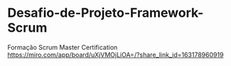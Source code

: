# Desafio-de-Projeto-Framework-Scrum
Formação Scrum Master Certification
https://miro.com/app/board/uXjVMOjLiOA=/?share_link_id=163178960919
